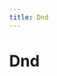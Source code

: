 ```yaml
---
title: Dnd
---
```


# Dnd

<CategoryDesc category="Dnd" />

<br />

<ComponentPreviewGroup
  category="Dnd"
  :components="[
    { name: 'Base', title: '基础用法' },
    { name: 'Vertical', title: '垂直列表' },
    { name: 'DragHandle', title: '拖拽句柄' },
    { name: 'TwoList', title: '跨列拖拽' },
  ]"
/>
